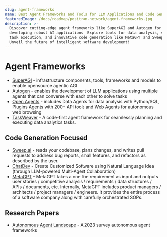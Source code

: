 ```yaml
---
slug: agent-frameworks
name: Best Agent Frameworks and Tools for LLM Applications and Code Gen
featuredImage: /docs/roadmap/positron-network/agent-frameworks.jpg
description: >-
  Discover cutting-edge agent frameworks like SuperAGI and Autogen for
  developing robust AI applications. Explore tools for data analysis, seamless
  task execution, and innovative code generation like MetaGPT and Sweep.ai.
  Unveil the future of intelligent software development!
---
```

# Agent Frameworks

* [SuperAGI](https://superagi.com) - infrastructure components, tools, frameworks and models to enable opensource agentic AGI
* [Autogen](https://github.com/microsoft/autogen) - enables the development of LLM applications using multiple agents that can converse with each other to solve tasks
* [Open Agents](https://github.com/xlang-ai/OpenAgents) - includes Data Agents for data analysis with Python/SQL, Plugins Agents with 200+ API tools and Web Agents for autonomous web browsing
* [TaskWeaver](https://github.com/microsoft/TaskWeaver) - A code-first agent framework for seamlessly planning and executing data analytics tasks.

## Code Generation Focused

* [Sweep.ai](https://sweep.ai/) - reads your codebase, plans changes, and writes pull requests to address bug reports, small features, and refactors as described by the user.
* [ChatDev](https://github.com/OpenBMB/ChatDev) - Create Customized Software using Natural Language Idea (through LLM-powered Multi-Agent Collaboration)
* [MetaGPT](https://github.com/geekan/MetaGPT) - MetaGPT takes a one line requirement as input and outputs user stories / competitive analysis / requirements / data structures / APIs / documents, etc.
Internally, MetaGPT includes product managers / architects / project managers / engineers. It provides the entire process of a software company along with carefully orchestrated SOPs.

## Research Papers
* [Autonomous Agent Landscape](https://www.semanticscholar.org/reader/28c6ac721f54544162865f41c5692e70d61bccab) - A 2023 survey autonomous agent frameworks